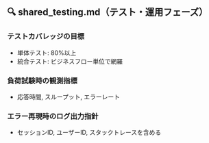 ## 🔍 shared_testing.md（テスト・運用フェーズ）

### テストカバレッジの目標
- 単体テスト: 80%以上
- 統合テスト: ビジネスフロー単位で網羅

### 負荷試験時の観測指標
- 応答時間, スループット, エラーレート

### エラー再現時のログ出力指針
- セッションID, ユーザーID, スタックトレースを含める
